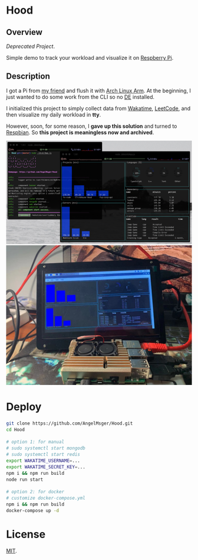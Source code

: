 # Hood

## Overview
*Deprecated Project*.

Simple demo to track your workload and visualize it on [Respberry Pi](https://www.raspberrypi.org/).

## Description
I got a Pi from [my friend](https://github.com/FelixLee1995) and flush it with [Arch Linux Arm](https://archlinuxarm.org/). At the beginning, I just wanted to do some work from the CLI so no [DE](https://wiki.archlinux.org/index.php/Desktop_environment) installed.

I initialized this project to simply collect data from [Wakatime](https://wakatime.com/), [LeetCode](https://leetcode.com/), and then visualize my daily workload in **tty**.

However, soon, for some reason, I **gave up this solution** and turned to [Respbian](https://www.raspbian.org/). So **this project is meaningless now and archived**.

![](doc/screenshot_0.png)
![](doc/respberry_pi_4b.jpeg)

# Deploy

```bash
git clone https://github.com/AngelMsger/Hood.git
cd Hood

# option 1: for manual
# sudo systemctl start mongodb
# sudo systemctl start redis
export WAKATIME_USERNAME=...
export WAKATIME_SECRET_KEY=...
npm i && npm run build
node run start

# option 2: for docker
# customize docker-compose.yml
npm i && npm run build
docker-compose up -d
```

# License

[MIT](./LICENSE.md).